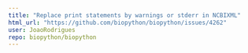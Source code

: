 ```yaml
---
title: "Replace print statements by warnings or stderr in NCBIXML"
html_url: "https://github.com/biopython/biopython/issues/4262"
user: JoaoRodrigues
repo: biopython/biopython
---
```


